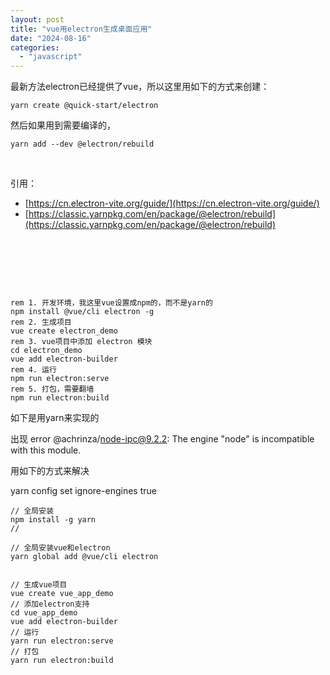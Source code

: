 ```yaml
---
layout: post
title: "vue用electron生成桌面应用"
date: "2024-08-16"
categories: 
  - "javascript"
---
```


最新方法electron已经提供了vue，所以这里用如下的方式来创建：

```
yarn create @quick-start/electron
```

然后如果用到需要编译的，

```
yarn add --dev @electron/rebuild
```

 

引用：

- [https://cn.electron-vite.org/guide/](https://cn.electron-vite.org/guide/)
- [https://classic.yarnpkg.com/en/package/@electron/rebuild](https://classic.yarnpkg.com/en/package/@electron/rebuild)

 

 

 

```
rem 1. 开发环境，我这里vue设置成npm的，而不是yarn的
npm install @vue/cli electron -g
rem 2. 生成项目
vue create electron_demo
rem 3. vue项目中添加 electron 模块
cd electron_demo
vue add electron-builder
rem 4. 运行
npm run electron:serve
rem 5. 打包，需要翻墙
npm run electron:build
```

如下是用yarn来实现的

出现 error @achrinza/node-ipc@9.2.2: The engine "node" is incompatible with this module.

用如下的方式来解决

yarn config set ignore-engines true

```
// 全局安装
npm install -g yarn
// 

// 全局安装vue和electron
yarn global add @vue/cli electron


// 生成vue项目
vue create vue_app_demo
// 添加electron支持
cd vue_app_demo
vue add electron-builder
// 运行
yarn run electron:serve
// 打包
yarn run electron:build
```
